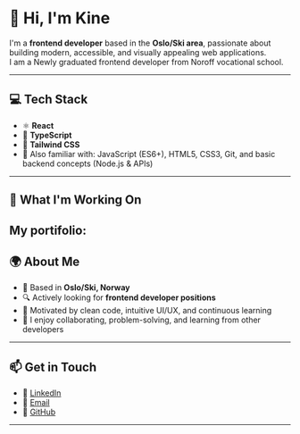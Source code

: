 # 👋 Hi, I'm Kine

I'm a **frontend developer** based in the **Oslo/Ski area**, passionate about building modern, accessible, and visually appealing web applications.  
I am a Newly graduated frontend developer from Noroff vocational school. 

---

## 💻 Tech Stack
- ⚛️ **React**
- 💙 **TypeScript**
- 🎨 **Tailwind CSS**
- 🧠 Also familiar with: JavaScript (ES6+), HTML5, CSS3, Git, and basic backend concepts (Node.js & APIs)

---

## 🚀 What I'm Working On
My portifolio: 
---

## 🌍 About Me
- 📍 Based in **Oslo/Ski, Norway**
- 🔍 Actively looking for **frontend developer positions**
- 🎯 Motivated by clean code, intuitive UI/UX, and continuous learning
- 💬 I enjoy collaborating, problem-solving, and learning from other developers
---

## 📫 Get in Touch
- 💼 [LinkedIn](https://www.linkedin.com/in/kine-jakobsen-89b618163/)
- 📧 [Email](mailto:kine.jakobsen@hotmail.no)
- 🐙 [GitHub](https://github.com/kinseeen)

---

